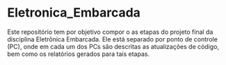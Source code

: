 # Eletronica_Embarcada

Este repositório tem por objetivo compor o as etapas do projeto final da disciplina Eletrônica Embarcada. Ele está separado por ponto de controle (PC), onde em cada um dos PCs são descritas as atualizações de código, bem como os relatórios gerados para tais etapas.
